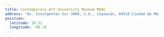 ```yaml
---
title: Contemporary Art University Museum MUAC
address: "Av. Insurgentes Sur 3000, C.U., Coyoacán, 04510 Ciudad de México, CDMX"
position:
  latitude: 19.31
  longitude: -99.19
---
```


